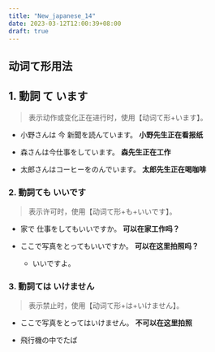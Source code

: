 ```yaml
---
title: "New_japanese_14"
date: 2023-03-12T12:00:39+08:00
draft: true
---
```


## 动词て形用法

## 1. 動詞 て います

> 表示动作或变化正在进行时，使用【动词て形+います】。


- 小野さんは 今 新聞を読んています。 
 **小野先生正在看报纸**

- 森さんは今仕事をしています。 
 **森先生正在工作**

- 太郎さんはコーヒーをのんでいます。 
 **太郎先生正在喝咖啡**

### 2. 動詞ても いいです

> 表示许可时，使用【动词て形+も+いいです】。

- 家で 仕事をしてもいいですか。 
 **可以在家工作吗？**

- ここで写真をとってもいいですか。 
 **可以在这里拍照吗？**
    - いいですよ。

### 3. 動詞ては いけません

> 表示禁止时，使用【动词て形+は+いけません】。

- ここで写真をとってはいけません。 
 **不可以在这里拍照**

- 飛行機の中でたば







